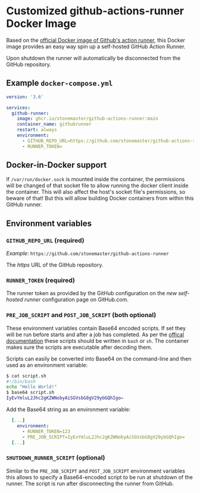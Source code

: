 # Customized github-actions-runner Docker Image

Based on the [official Docker image of Github's action runner](https://github.com/actions/runner/pkgs/container/actions-runner),
this Docker image provides an easy way spin up a self-hosted GitHub Action
Runner.

Upon shutdown the runner will automatically be disconnected from the GitHub
repository.

## Example `docker-compose.yml`

```yaml
version: '3.6'

services:
  github-runner:
    image: ghcr.io/stonemaster/github-actions-runner:main
    container_name: githubrunner
    restart: always
    environment:
      - GITHUB_REPO_URL=https://github.com/stonemaster/github-actions-runner
      - RUNNER_TOKEN=
```

## Docker-in-Docker support

If `/var/run/docker.sock` is mounted inside the container, the permissions
will be changed of that socket file to allow running the docker client inside
the container. This will also affect the host's socket file's permissions, so
beware of that! But this will allow building Docker containers from within
this GitHub runner.

## Environment variables

### `GITHUB_REPO_URL` (required)

*Example*: `https://github.com/stonemaster/github-actions-runner`

The *https* URL of the GitHub repository.

### `RUNNER_TOKEN` (required)

The runner token as provided by the GitHub configuration on the *new self-hosted
runner* configuration page on GitHub.com.

### `PRE_JOB_SCRIPT` and `POST_JOB_SCRIPT` (both optional)

These environment variables contain Base64 encoded scripts. If set they will be
run before starts and after a job has completed. As per the [offical
documentation](https://docs.github.com/en/actions/hosting-your-own-runners/managing-self-hosted-runners/running-scripts-before-or-after-a-job#about-pre--and-post-job-scripts)
these scripts should be written in `bash` or `sh`. The container makes sure the
scripts are executable after decoding them.

Scripts can easily be converted into Base64 on the command-line and then used as
an environment variable:

```sh
$ cat script.sh
#!/bin/bash
echo "Hello World!"
$ base64 script.sh
IyEvYmluL2Jhc2gKZWNobyAiSGVsbG8gV29ybGQhIgo=
```

Add the Base64 string as an environment variable:

```yaml
  [...]
    environment:
      - RUNNER_TOKEN=123
      - PRE_JOB_SCRIPT=IyEvYmluL2Jhc2gKZWNobyAiSGVsbG8gV29ybGQhIgo=
  [...]
```

### `SHUTDOWN_RUNNER_SCRIPT` (optional)

Similar to the `PRE_JOB_SCRIPT` and `POST_JOB_SCRIPT` environment variables
this allows to specify a Base64-encoded script to be run at shutdown of the
runner. The script is run after disconnecting the runner from GitHub.
